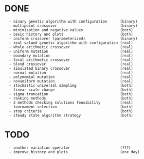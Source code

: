 # DONE 

      - binary genetic algorithm with configuration      (binary)
      - multipoint crossover                             (binary)
      - minimization and negative values                 (both)
      - basic history and plots                          (both)
	  - uniform crossover (parameterized)                (binary)
	  - real valued genetic algorithm with configuration (real)
	  - whole arithmetic crossover                       (real)
	  - uniform mutation                                 (real)
	  - boundary mutation                                (real)
	  - local arithmetic crossover                       (real)
	  - blend crossover                                  (real)
	  - simulated binary crossover                       (real)
      - normal mutation                                  (real)
	  - polynomial mutation                              (real)
	  - nonuniform mutation                              (real)
	  - stochastic universal sampling                    (both)
	  - linear scale change                              (both)
	  - sigma truncation                                 (both)
	  - ranking methods                                  (both)
	  - 2 methods checking solutions feasibility         (real)
	  - tournament selection                             (both)
	  - stop criteria                                    (both)
	  - steady state algorithm strategy                  (both)

# TODO 

	  - another variation operator                       (???)
      - improve history and plots                        (one day)
